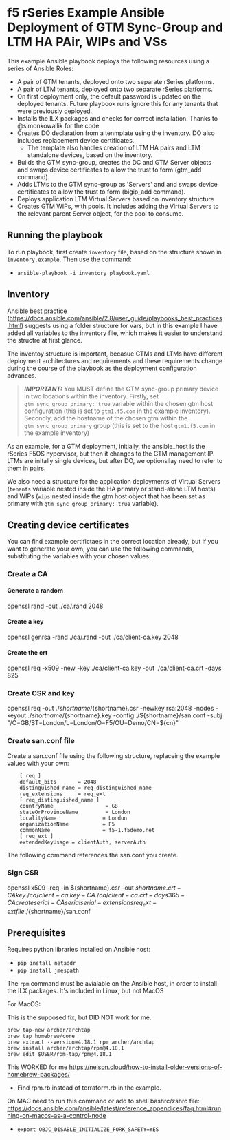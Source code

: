 # f5 rSeries Example Ansible Deployment of GTM Sync-Group and LTM HA PAir, WIPs and VSs

This example Ansible playbook deploys the following resources using a series of Ansible Roles:

- A pair of GTM tenants, deployed onto two separate rSeries platforms.
- A pair of LTM tenants, deployed onto two separate rSeries platforms.
- On first deployment only, the default password is updated on the deployed tenants.  Future playbook runs ignore this for any tenants that were previously deployed.
- Installs the ILX packages and checks for correct installation.  Thanks to @simonkowallik for the code.
- Creates DO declaration from a tenmplate using the inventory.  DO also includes replacement device certificates.
  - The template also handles creation of LTM HA pairs and LTM standalone devices, based on the inventory.
- Builds the GTM sync-group, creates the DC and GTM Server objects and swaps device certificates to allow the trust to form (gtm_add command).
- Adds LTMs to the GTM sync-group as 'Servers' and and swaps device certificates to allow the trust to form (bigip_add command).
- Deploys application LTM Virtual Servers based on inventory structure
- Creates GTM WIPs, with pools.  It includes adding the Virtual Servers to the relevant parent Server object, for the pool to consume.


## Running the playbook

To run playbook, first create `inventory` file, based on the structure shown in `inventory.example`.  Then use the command:
- `ansible-playbook -i inventory playbook.yaml`

## Inventory

Ansible best practice (https://docs.ansible.com/ansible/2.8/user_guide/playbooks_best_practices.html) suggests using a folder structure for vars, but in this example I have added all variables to the inventory file, which makes it easier to understand the structre at first glance.  

The inventoy structure is important, becasue GTMs and LTMs have different deployment architectures and requirements and these requirements change during the course of the playbook as the deployment configuration advances.

> **_IMPORTANT:_**  You MUST define the GTM sync-group primary device in two locations within the inventory.  Firstly, set `gtm_sync_group_primary: true` variable within the chosen gtm host configuration (this is set to `gtm1.f5.com` in the example inventory).  Secondly, add the hostname of the chosen gtm within the `gtm_sync_group_primary` group (this is set to the host `gtm1.f5.com` in the example inventory)

As an example, for a GTM deployment, initially, the ansible_host is the rSeries F5OS hypervisor, but then it changes to the GTM management IP.  LTMs are initally single devices, but after DO, we optionsllay need to refer to them in pairs.  

We also need a structure for the application deployments of Virtual Servers (`tenants` variable nested inside the HA primary or stand-alone LTM hosts) and WIPs (`wips` nested inside the gtm host object that has been set as primary with `gtm_sync_group_primary: true` variable).




## Creating device certificates 

You can find example certifictaes in the correct location already, but if you want to generate your own, you can use the following commands, substituting the variables with your chosen values: 

### Create a CA

#### Generate a random
openssl rand -out ./ca/.rand 2048

#### Create a key
openssl genrsa -rand ./ca/.rand -out ./ca/client-ca.key 2048

#### Create the crt
openssl req -x509 -new -key ./ca/client-ca.key -out ./ca/client-ca.crt -days 825


### Create CSR and key
openssl req -out ./${shortname}/${shortname}.csr -newkey rsa:2048 -nodes -keyout ./${shortname}/${shortname}.key -config ./${shortname}/san.conf -subj "/C=GB/ST=London/L=London/O=F5/OU=Demo/CN=${cn}"

### Create san.conf file
Create a san.conf file using the following structure, replaceing the example values with your own:

```
    [ req ]
    default_bits       = 2048
    distinguished_name = req_distinguished_name
    req_extensions     = req_ext
    [ req_distinguished_name ]
    countryName                 = GB
    stateOrProvinceName         = London
    localityName               = London
    organizationName           = F5
    commonName                 = f5-1.f5demo.net
    [ req_ext ]
    extendedKeyUsage = clientAuth, serverAuth
```

The following command references the san.conf you create.


### Sign CSR
openssl x509 -req -in ${shortname}.csr -out ${shortname}.crt -CAkey ./ca/client-ca.key -CA ./ca/client-ca.crt -days 365 -CAcreateserial -CAserial serial -extensions req_ext -extfile ./${shortname}/san.conf


## Prerequisites 

Requires python libraries installed on Ansible host:
- `pip install netaddr`
- `pip install jmespath`


The `rpm` command must be avialable on the Ansible host, in order to install the ILX packages.  It's included in Linux, but not MacOS

For MacOS:

This is the supposed fix, but DID NOT work for me.

    brew tap-new archer/archtap
    brew tap homebrew/core
    brew extract --version=4.18.1 rpm archer/archtap
    brew install archer/archtap/rpm@4.18.1
    brew edit $USER/rpm-tap/rpm@4.18.1

This WORKED for me https://nelson.cloud/how-to-install-older-versions-of-homebrew-packages/
- Find rpm.rb instead of terraform.rb in the example.

On MAC need to run this command or add to shell bashrc/zshrc file:  https://docs.ansible.com/ansible/latest/reference_appendices/faq.html#running-on-macos-as-a-control-node
- `export OBJC_DISABLE_INITIALIZE_FORK_SAFETY=YES`